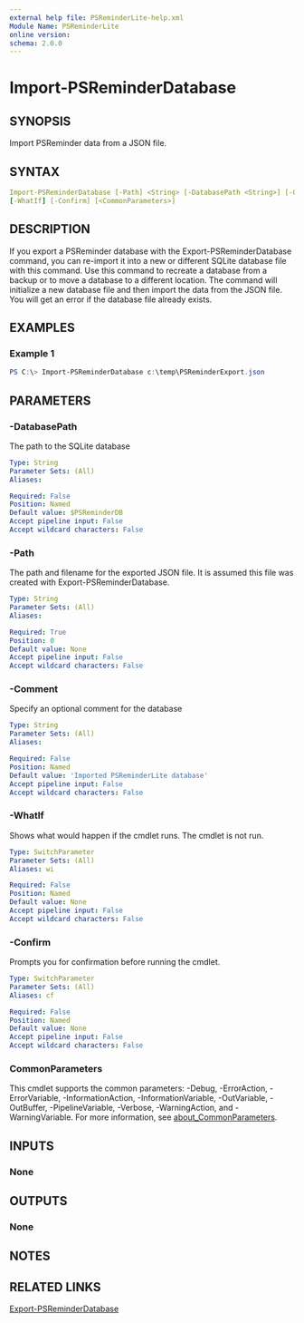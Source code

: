 ```yaml
---
external help file: PSReminderLite-help.xml
Module Name: PSReminderLite
online version:
schema: 2.0.0
---
```


# Import-PSReminderDatabase

## SYNOPSIS

Import PSReminder data from a JSON file.

## SYNTAX

```yaml
Import-PSReminderDatabase [-Path] <String> [-DatabasePath <String>] [-Comment <String>]
[-WhatIf] [-Confirm] [<CommonParameters>]
```

## DESCRIPTION

If you export a PSReminder database with the Export-PSReminderDatabase command, you can re-import it into a new or different SQLite database file with this command. Use this command to recreate a database from a backup or to move a database to a different location. The command will initialize a new database file and then import the data from the JSON file. You will get an error if the database file already exists.

## EXAMPLES

### Example 1

```powershell
PS C:\> Import-PSReminderDatabase c:\temp\PSReminderExport.json
```

## PARAMETERS

### -DatabasePath

The path to the SQLite database

```yaml
Type: String
Parameter Sets: (All)
Aliases:

Required: False
Position: Named
Default value: $PSReminderDB
Accept pipeline input: False
Accept wildcard characters: False
```

### -Path

The path and filename for the exported JSON file. It is assumed this file was created with Export-PSReminderDatabase.

```yaml
Type: String
Parameter Sets: (All)
Aliases:

Required: True
Position: 0
Default value: None
Accept pipeline input: False
Accept wildcard characters: False
```
### -Comment

Specify an optional comment for the database

```yaml
Type: String
Parameter Sets: (All)
Aliases:

Required: False
Position: Named
Default value: 'Imported PSReminderLite database'
Accept pipeline input: False
Accept wildcard characters: False
```

### -WhatIf

Shows what would happen if the cmdlet runs.
The cmdlet is not run.

```yaml
Type: SwitchParameter
Parameter Sets: (All)
Aliases: wi

Required: False
Position: Named
Default value: None
Accept pipeline input: False
Accept wildcard characters: False
```

### -Confirm

Prompts you for confirmation before running the cmdlet.

```yaml
Type: SwitchParameter
Parameter Sets: (All)
Aliases: cf

Required: False
Position: Named
Default value: None
Accept pipeline input: False
Accept wildcard characters: False
```

### CommonParameters

This cmdlet supports the common parameters: -Debug, -ErrorAction, -ErrorVariable, -InformationAction, -InformationVariable, -OutVariable, -OutBuffer, -PipelineVariable, -Verbose, -WarningAction, and -WarningVariable. For more information, see [about_CommonParameters](http://go.microsoft.com/fwlink/?LinkID=113216).

## INPUTS

### None

## OUTPUTS

### None

## NOTES

## RELATED LINKS

[Export-PSReminderDatabase](Export-PSReminderDatabase.md)
